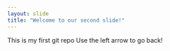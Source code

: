 ```yaml
---
layout: slide
title: "Welcome to our second slide!"
---
```

This is my first git repo
Use the left arrow to go back!
